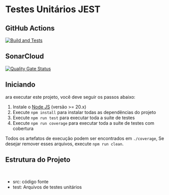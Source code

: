 # Testes Unitários JEST

## GitHub Actions

[![Build and Tests](https://github.com/ugioni/unit-tests-jest/actions/workflows/node.js.yml/badge.svg?branch=master)](https://github.com/ugioni/unit-tests-jest/actions/workflows/node.js.yml)

## SonarCloud

[![Quality Gate Status](https://sonarcloud.io/api/project_badges/measure?project=ugioni_unit-tests-jest&metric=alert_status)](https://sonarcloud.io/summary/new_code?id=ugioni_unit-tests-jest)

## Iniciando

ara executar este projeto, você deve seguir os passos abaixo:

1. Instale o [Node JS](https://nodejs.org/) (versão  >= 20.x)
1. Execute  `npm install` para instalar todas as dependências do projeto
1. Execute  `npm run test` para executar toda a suíte de testes
1. Execute  `npm run coverage` para executar toda a suíte de testes com cobertura

Todos os artefatos de execução podem ser encontrados em `./coverage`, Se desejar remover esses arquivos, execute `npm run clean`.

## Estrutura do Projeto
</br>
<ul>
    <li>src: código fonte</li>
    <li>test: Arquivos de testes unitários</li>
</ul>
